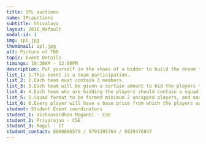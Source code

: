 ```yaml
---
title: IPL auctions
name: IPLauctions
subtitle: Shivalaya
layout: 2016_default
modal-id: 1
img: ipl.jpg
thumbnail: ipl.jpg
alt: Picture of TBD
topic: Event Details
timings: 10:30AM - 12:00PM
description: Put yourself in the shoes of a bidder to build the dream team that you always wanted in these racy hours of nerves, strategy, game theory and gut.If you love cricket,if you have followed IPL and if you can mix common sense with passion into your bidding strategy, this event is a must for you                                                                                  
list_1: 1.This event is a team participation.
list_2: 2.Each team must contain 3 members.                                                                
list_3: 3.Each team will be given a certain amount to bid the players to be auctioned.                                                                        
list_4: 4.Each team who are bidding the players should contain a squad of 11 players.                                                                                
list_5: 5.Squad format to be formed minimum 2 uncapped players, and maximum 4 foreign players.                                                                                                                  
list_6: 6.Every player will have a base price from which the players auction will be started .                                              
student: Student Event coordinators
student_1: Vishnuvardhan Maganti - CSE
student_2: Priyarajan - CSE
student_3: Ragul - IT          
student_contact: 8680806579 / 9791195764 / 8939476847
---
```


